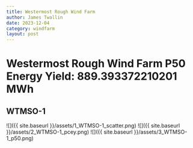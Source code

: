 ```yaml
---
title: Westermost Rough Wind Farm
author: James Twallin
date: 2023-12-04
category: windfarm
layout: post
---
```

# Westermost Rough Wind Farm P50 Energy Yield: 889.393372210201 MWh

WTMSO-1
-------------
![]({{ site.baseurl }}/assets/1_WTMSO-1_scatter.png)
![]({{ site.baseurl }}/assets/2_WTMSO-1_pcey.png)
![]({{ site.baseurl }}/assets/3_WTMSO-1_p50.png)

